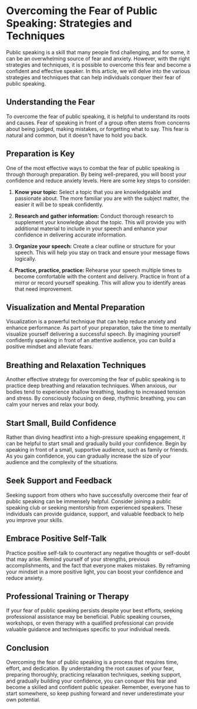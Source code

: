 # Overcoming the Fear of Public Speaking: Strategies and Techniques 

Public speaking is a skill that many people find challenging, and for some, it can be an overwhelming source of fear and anxiety. However, with the right strategies and techniques, it is possible to overcome this fear and become a confident and effective speaker. In this article, we will delve into the various strategies and techniques that can help individuals conquer their fear of public speaking.

## Understanding the Fear

To overcome the fear of public speaking, it is helpful to understand its roots and causes. Fear of speaking in front of a group often stems from concerns about being judged, making mistakes, or forgetting what to say. This fear is natural and common, but it doesn't have to hold you back.

## Preparation is Key

One of the most effective ways to combat the fear of public speaking is through thorough preparation. By being well-prepared, you will boost your confidence and reduce anxiety levels. Here are some key steps to consider:

1. **Know your topic:** Select a topic that you are knowledgeable and passionate about. The more familiar you are with the subject matter, the easier it will be to speak confidently.

2. **Research and gather information:** Conduct thorough research to supplement your knowledge about the topic. This will provide you with additional material to include in your speech and enhance your confidence in delivering accurate information.

3. **Organize your speech:** Create a clear outline or structure for your speech. This will help you stay on track and ensure your message flows logically.

4. **Practice, practice, practice:** Rehearse your speech multiple times to become comfortable with the content and delivery. Practice in front of a mirror or record yourself speaking. This will allow you to identify areas that need improvement.

## Visualization and Mental Preparation

Visualization is a powerful technique that can help reduce anxiety and enhance performance. As part of your preparation, take the time to mentally visualize yourself delivering a successful speech. By imagining yourself confidently speaking in front of an attentive audience, you can build a positive mindset and alleviate fears.

## Breathing and Relaxation Techniques

Another effective strategy for overcoming the fear of public speaking is to practice deep breathing and relaxation techniques. When anxious, our bodies tend to experience shallow breathing, leading to increased tension and stress. By consciously focusing on deep, rhythmic breathing, you can calm your nerves and relax your body.

## Start Small, Build Confidence

Rather than diving headfirst into a high-pressure speaking engagement, it can be helpful to start small and gradually build your confidence. Begin by speaking in front of a small, supportive audience, such as family or friends. As you gain confidence, you can gradually increase the size of your audience and the complexity of the situations.

## Seek Support and Feedback

Seeking support from others who have successfully overcome their fear of public speaking can be immensely helpful. Consider joining a public speaking club or seeking mentorship from experienced speakers. These individuals can provide guidance, support, and valuable feedback to help you improve your skills.

## Embrace Positive Self-Talk

Practice positive self-talk to counteract any negative thoughts or self-doubt that may arise. Remind yourself of your strengths, previous accomplishments, and the fact that everyone makes mistakes. By reframing your mindset in a more positive light, you can boost your confidence and reduce anxiety.

## Professional Training or Therapy

If your fear of public speaking persists despite your best efforts, seeking professional assistance may be beneficial. Public speaking courses, workshops, or even therapy with a qualified professional can provide valuable guidance and techniques specific to your individual needs.

## Conclusion

Overcoming the fear of public speaking is a process that requires time, effort, and dedication. By understanding the root causes of your fear, preparing thoroughly, practicing relaxation techniques, seeking support, and gradually building your confidence, you can conquer this fear and become a skilled and confident public speaker. Remember, everyone has to start somewhere, so keep pushing forward and never underestimate your own potential.